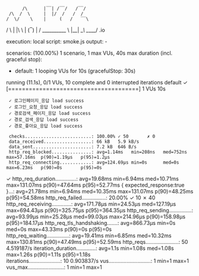 
          /\      |‾‾| /‾‾/   /‾‾/   
     /\  /  \     |  |/  /   /  /    
    /  \/    \    |     (   /   ‾‾\  
/          \   |  |\  \ |  (‾)  |
/ __________ \  |__| \__\ \_____/ .io

execution: local
script: smoke.js
output: -

scenarios: (100.00%) 1 scenario, 1 max VUs, 40s max duration (incl. graceful stop):
* default: 1 looping VUs for 10s (gracefulStop: 30s)


running (11.1s), 0/1 VUs, 10 complete and 0 interrupted iterations
default ✓ [======================================] 1 VUs  10s

     ✓ 로그인페이지_응답 load success
     ✓ 로그인_요청_응답 load success
     ✓ 경로검색_페이지_응답 load success
     ✓ 경로_검색_응답 load success
     ✓ 경로_좋아요_응답 load success

     checks.........................: 100.00% ✓ 50       ✗ 0  
     data_received..................: 66 kB   5.9 kB/s
     data_sent......................: 7.2 kB  646 B/s
     http_req_blocked...............: avg=1.14ms   min=208ns   med=752ns    max=57.16ms  p(90)=1.19µs   p(95)=1.2µs   
     http_req_connecting............: avg=124.69µs min=0s      med=0s       max=6.23ms   p(90)=0s       p(95)=0s      
✓ http_req_duration..............: avg=19.68ms  min=6.94ms  med=10.71ms  max=131.07ms p(90)=47.64ms  p(95)=52.77ms
{ expected_response:true }...: avg=21.78ms  min=6.94ms  med=10.35ms  max=131.07ms p(90)=48.25ms  p(95)=54.58ms
http_req_failed................: 20.00%  ✓ 10       ✗ 40
http_req_receiving.............: avg=171.78µs min=24.53µs med=127.19µs max=694.43µs p(90)=325.75µs p(95)=364.35µs
http_req_sending...............: avg=93.99µs  min=25.28µs med=99.03µs  max=214.96µs p(90)=158.98µs p(95)=184.17µs
http_req_tls_handshaking.......: avg=866.73µs min=0s      med=0s       max=43.33ms  p(90)=0s       p(95)=0s      
http_req_waiting...............: avg=19.41ms  min=6.85ms  med=10.32ms  max=130.81ms p(90)=47.49ms  p(95)=52.59ms
http_reqs......................: 50      4.519187/s
iteration_duration.............: avg=1.1s     min=1.08s   med=1.08s    max=1.26s    p(90)=1.11s    p(95)=1.18s   
iterations.....................: 10      0.903837/s
vus............................: 1       min=1      max=1
vus_max........................: 1       min=1      max=1
